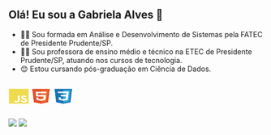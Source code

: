 ## Olá! Eu sou a Gabriela Alves 👋

- 👩‍🎓 Sou formada em Análise e Desenvolvimento de Sistemas pela FATEC de Presidente Prudente/SP.
- 👩‍💻 Sou professora de ensino médio e técnico na ETEC de Presidente Prudente/SP, atuando nos cursos de tecnologia.
- 😊 Estou cursando pós-graduação em Ciência de Dados.
 
<div style="display: inline_block"><br>
  <img align="center" alt="Ga-Js" height="30" width="40" src="https://raw.githubusercontent.com/devicons/devicon/master/icons/javascript/javascript-plain.svg">
  <img align="center" alt="Ga-HTML" height="30" width="40" src="https://raw.githubusercontent.com/devicons/devicon/master/icons/html5/html5-original.svg">
  <img align="center" alt="Ga-CSS" height="30" width="40" src="https://raw.githubusercontent.com/devicons/devicon/master/icons/css3/css3-original.svg">
</div>
  
  ##
 
<div> 
 
  <a href = "mailto:devgalves@gmail.com"><img src="https://img.shields.io/badge/-Gmail-%23333?style=for-the-badge&logo=gmail&logoColor=white" target="_blank"></a>
  <a href="https://www.linkedin.com/in/gabriela-alves-242b2b23a/" target="_blank"><img src="https://img.shields.io/badge/-LinkedIn-%230077B5?style=for-the-badge&logo=linkedin&logoColor=white" target="_blank"></a> 
 
</div>
